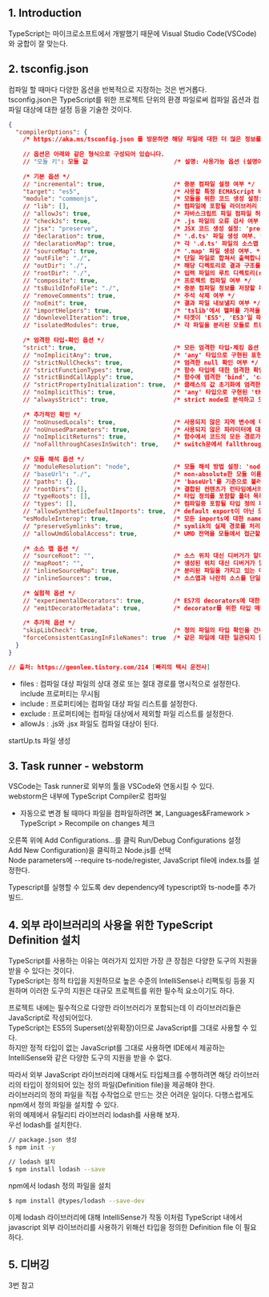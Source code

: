 ## 1. Introduction
TypeScript는 마이크로소프트에서 개발했기 때문에 Visual Studio Code(VSCode)와 궁합이 잘 맞는다.

  
## 2. tsconfig.json
컴파일 할 때마다 다양한 옵션을 반복적으로 지정하는 것은 번거롭다.   
tsconfig.json은 TypeScript를 위한 프로젝트 단위의 환경 파일로써 컴파일 옵션과 컴파일 대상에 대한 설정 등을 기술한 것이다.
```json
{
  "compilerOptions": {
    /* https://aka.ms/tsconfig.json 를 방문하면 해당 파일에 대한 더 많은 정보를 얻을 수 있습니다. */
 
    // 옵션은 아래와 같은 형식으로 구성되어 있습니다.
    // "모듈 키": 모듈 값                        /* 설명: 사용가능 옵션 (설명이 "~ 여부"인 경우 'true', 'false') */
 
    /* 기본 옵션 */
    // "incremental": true,                   /* 증분 컴파일 설정 여부 */
    "target": "es5",                          /* 사용할 특정 ECMAScript 버전 설정: 'ES3' (기본), 'ES5', 'ES2015', 'ES2016', 'ES2017', 'ES2018', 'ES2019', 'ES2020', 혹은 'ESNEXT'. */
    "module": "commonjs",                     /* 모듈을 위한 코드 생성 설정: 'none', 'commonjs', 'amd', 'system', 'umd', 'es2015', 'es2020', or 'ESNext'. */
    // "lib": [],                             /* 컴파일에 포함될 라이브러리 파일 목록 */
    // "allowJs": true,                       /* 자바스크립트 파일 컴파일 허용 여부 */
    // "checkJs": true,                       /* .js 파일의 오류 검사 여부 */
    // "jsx": "preserve",                     /* JSX 코드 생성 설정: 'preserve', 'react-native', 혹은 'react'. */
    // "declaration": true,                   /* '.d.ts' 파일 생성 여부. */
    // "declarationMap": true,                /* 각 '.d.ts' 파일의 소스맵 생성 여부. */
    // "sourceMap": true,                     /* '.map' 파일 생성 여부. */
    // "outFile": "./",                       /* 단일 파일로 합쳐서 출력합니다. */
    // "outDir": "./",                        /* 해당 디렉토리로 결과 구조를 보냅니다. */
    // "rootDir": "./",                       /* 입력 파일의 루트 디렉토리(rootDir) 설정으로 --outDir로 결과 디렉토리 구조를 조작할 때 사용됩니다. */
    // "composite": true,                     /* 프로젝트 컴파일 여부 */
    // "tsBuildInfoFile": "./",               /* 증분 컴파일 정보를 저장할 파일 */
    // "removeComments": true,                /* 주석 삭제 여부 */
    // "noEmit": true,                        /* 결과 파일 내보낼지 여부 */
    // "importHelpers": true,                 /* 'tslib'에서 헬퍼를 가져올 지 여부 */
    // "downlevelIteration": true,            /* 타겟이 'ES5', 'ES3'일 때에도 'for-of', spread 그리고 destructuring 문법 모두 지원 */
    // "isolatedModules": true,               /* 각 파일을 분리된 모듈로 트랜스파일 ('ts.transpileModule'과 비슷합니다). */
 
    /* 엄격한 타입-확인 옵션 */
    "strict": true,                           /* 모든 엄격한 타입-체킹 옵션 활성화 여부 */
    // "noImplicitAny": true,                 /* 'any' 타입으로 구현된 표현식 혹은 정의 에러처리 여부 */
    // "strictNullChecks": true,              /* 엄격한 null 확인 여부 */
    // "strictFunctionTypes": true,           /* 함수 타입에 대한 엄격한 확인 여부 */
    // "strictBindCallApply": true,           /* 함수에 엄격한 'bind', 'call' 그리고 'apply' 메소드 사용 여부 */
    // "strictPropertyInitialization": true,  /* 클래스의 값 초기화에 엄격한 확인 여부 */
    // "noImplicitThis": true,                /* 'any' 타입으로 구현된 'this' 표현식 에러처리 여부 */
    // "alwaysStrict": true,                  /* strict mode로 분석하고 모든 소스 파일에 "use strict"를 추가할 지 여부 */
 
    /* 추가적인 확인 */
    // "noUnusedLocals": true,                /* 사용되지 않은 지역 변수에 대한 에러보고 여부 */
    // "noUnusedParameters": true,            /* 사용되지 않은 파라미터에 대한 에러보고 여부 */
    // "noImplicitReturns": true,             /* 함수에서 코드의 모든 경로가 값을 반환하지 않을 시 에러보고 여부 */
    // "noFallthroughCasesInSwitch": true,    /* switch문에서 fallthrough 케이스에 대한 에러보고 여부 */
 
    /* 모듈 해석 옵션 */
    // "moduleResolution": "node",            /* 모듈 해석 방법 설정: 'node' (Node.js) 혹은 'classic' (TypeScript pre-1.6). */
    // "baseUrl": "./",                       /* non-absolute한 모듈 이름을 처리할 기준 디렉토리 */
    // "paths": {},                           /* 'baseUrl'를 기준으로 불러올 모듈의 위치를 재지정하는 엔트리 시리즈 */
    // "rootDirs": [],                        /* 결합된 컨텐츠가 런타임에서의 프로젝트 구조를 나타내는 루트 폴더들의 목록 */
    // "typeRoots": [],                       /* 타입 정의를 포함할 폴더 목록, 설정 안 할 시 기본적으로 ./node_modules/@types로 설정 */
    // "types": [],                           /* 컴파일중 포함될 타입 정의 파일 목록 */
    // "allowSyntheticDefaultImports": true,  /* default export이 아닌 모듈에서도 default import가 가능하게 할 지 여부, 해당 설정은 코드 추출에 영향은 주지 않고, 타입확인에만 영향을 줍니다. */
    "esModuleInterop": true,                  /* 모든 imports에 대한 namespace 생성을 통해 CommonJS와 ES Modules 간의 상호 운용성이 생기게할 지 여부,  'allowSyntheticDefaultImports'를 암시적으로 승인합니다. */
    // "preserveSymlinks": true,              /* symlik의 실제 경로를 처리하지 않을 지 여부 */
    // "allowUmdGlobalAccess": true,          /* UMD 전역을 모듈에서 접근할 수 있는 지 여부 */
 
    /* 소스 맵 옵션 */
    // "sourceRoot": "",                      /* 소스 위치 대신 디버거가 알아야 할 TypeScript 파일이 위치할 곳 */
    // "mapRoot": "",                         /* 생성된 위치 대신 디버거가 알아야 할 맵 파일이 위치할 곳 */
    // "inlineSourceMap": true,               /* 분리된 파일을 가지고 있는 대신, 단일 파일을 소스 맵과 가지고 있을 지 여부 */
    // "inlineSources": true,                 /* 소스맵과 나란히 소스를 단일 파일로 내보낼 지 여부, '--inlineSourceMap' 혹은 '--sourceMap'가 설정되어 있어야 한다. */
 
    /* 실험적 옵션 */
    // "experimentalDecorators": true,        /* ES7의 decorators에 대한 실험적 지원 여부 */
    // "emitDecoratorMetadata": true,         /* decorator를 위한 타입 메타데이터를 내보내는 것에 대한 실험적 지원 여부 */
 
    /* 추가적 옵션 */
    "skipLibCheck": true,                     /* 정의 파일의 타입 확인을 건너 뛸 지 여부 */
    "forceConsistentCasingInFileNames": true  /* 같은 파일에 대한 일관되지 않은 참조를 허용하지 않을 지 여부 */
  }
} 

// 출처: https://geonlee.tistory.com/214 [빠리의 택시 운전사]
```
 - files : 컴파일 대상 파일의 상대 경로 또는 절대 경로를 명시적으로 설정한다. include 프로퍼티는 무시됨
 - include : 프로퍼티에는 컴파일 대상 파일 리스트를 설정한다. 
 - exclude : 프로퍼티에는 컴파일 대상에서 제외할 파일 리스트를 설정한다.
 - allowJs : .js와 .jsx 파일도 컴파일 대상이 된다.

startUp.ts 파일 생성

## 3. Task runner - webstorm
VSCode는 Task runner로 외부의 툴을 VSCode와 연동시킬 수 있다.  
webstorm은 내부에 TypeScript Compiler로 컴파일
 - 자동으로 변경 될 때마다 파일을 컴파일하려면 ⌘, Languages&Framework > TypeScript > Recompile on changes 체크
  
오른쪽 위에 Add Configurations...를 클릭 Run/Debug Configurations 설정  
Add New Configuration)을 클릭하고 Node.js를 선택  
Node parameters에 --require ts-node/register,
JavaScript file에 index.ts를 설정한다.

Typescript를 실행할 수 있도록 dev dependency에 typescript와 ts-node를 추가
빌드.

## 4. 외부 라이브러리의 사용을 위한 TypeScript Definition 설치

TypeScript를 사용하는 이유는 여러가지 있지만 가장 큰 장점은 다양한 도구의 지원을 받을 수 있다는 것이다.  
TypeScript는 정적 타입을 지원하므로 높은 수준의 IntelliSense나 리팩토링 등을 지원하며 이러한 도구의 지원은 대규모 프로젝트를 위한 필수적 요소이기도 하다.

프로젝트 내에는 필수적으로 다양한 라이브러리가 포함되는데 이 라이브러리들은 JavaScript로 작성되어있다.  
TypeScript는 ES5의 Superset(상위확장)이므로 JavaScript를 그대로 사용할 수 있다.  
하지만 정적 타입이 없는 JavaScript를 그대로 사용하면 IDE에서 제공하는 IntelliSense와 같은 다양한 도구의 지원을 받을 수 없다.

따라서 외부 JavaScript 라이브러리에 대해서도 타입체크를 수행하려면 해당 라이브러리의 타입이 정의되어 있는 정의 파일(Definition file)을 제공해야 한다.  
라이브러리의 정의 파일을 직접 수작업으로 만드는 것은 어려운 일이다. 다행스럽게도 npm에서 정의 파일을 설치할 수 있다.  
위의 예제에서 유틸리티 라이브러리 lodash를 사용해 보자.  
우선 lodash를 설치한다.  

```bash
// package.json 생성
$ npm init -y

// lodash 설치
$ npm install lodash --save
```

npm에서 lodash 정의 파일을 설치
```bash
$ npm install @types/lodash --save-dev
```

이제 lodash 라이브러리에 대해 IntelliSense가 작동
이처럼 TypeScript 내에서 javascript 외부 라이브러리를 사용하기 위해선 타입을 정의한 Definition file 이 필요하다.


## 5. 디버깅
 3번 참고